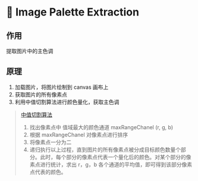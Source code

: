 # 🎨 Image Palette Extraction

## 作用

提取图片中的主色调

## 原理

 1. 加载图片，将图片绘制到 canvas 画布上
 2. 获取图片的所有像素点
 3. 利用中值切割算法进行颜色量化，获取主色调

> <a href="https://en.wikipedia.org/wiki/Median_cut">中值切割算法</a>
> 1. 找出像素点中 值域最大的颜色通道 maxRangeChanel (r, g, b)
> 2. 根据 maxRangeChanel 对像素点进行排序
> 3. 将像素点一分为二
> 4. 递归执行以上过程，直到图片的所有像素点被分成目标颜色数量个部分。此时，每个部分的像素点代表一个量化后的颜色。对某个部分的像素点进行统计，求出 r，g，b 各个通道的平均值，即可得到该部分像素点代表的颜色。
